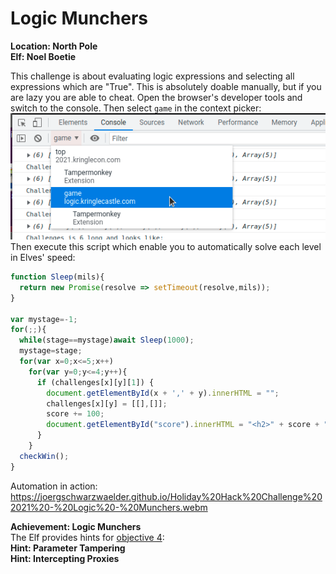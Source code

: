 # Logic Munchers
**Location: North Pole**  
**Elf: Noel Boetie**

This challenge is about evaluating logic expressions and selecting all expressions which are "True".
This is absolutely doable manually, but if you are lazy you are able to cheat.
Open the browser's developer tools and switch to the console.
Then select `game` in the context picker:  
![Context Picker](https://github.com/joergschwarzwaelder/hhc2021/blob/master/Additional/Context-Picker.png)  
Then execute this script which enable you to automatically solve each level in Elves' speed:
```javascript
function Sleep(mils){
  return new Promise(resolve => setTimeout(resolve,mils));
}

var mystage=-1;
for(;;){
  while(stage==mystage)await Sleep(1000);
  mystage=stage;
  for(var x=0;x<=5;x++)
    for(var y=0;y<=4;y++){
	  if (challenges[x][y][1]) {
        document.getElementById(x + ',' + y).innerHTML = "";
        challenges[x][y] = [[],[]];
		score += 100;
		document.getElementById("score").innerHTML = "<h2>" + score + "</h2>";
	  }
    }
  checkWin();
}
```
Automation in action: https://joergschwarzwaelder.github.io/Holiday%20Hack%20Challenge%202021%20-%20Logic%20-%20Munchers.webm

**Achievement: Logic Munchers**  
The Elf provides hints for [objective 4](https://github.com/joergschwarzwaelder/hhc2021/tree/master/Objective-4):  
**Hint: Parameter Tampering**  
**Hint: Intercepting Proxies**
